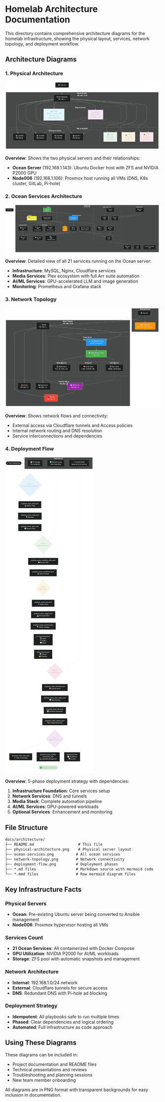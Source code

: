 # Homelab Architecture Documentation

This directory contains comprehensive architecture diagrams for the homelab infrastructure, showing the physical layout, services, network topology, and deployment workflow.

## Architecture Diagrams

### 1. Physical Architecture
![Physical Architecture](./physical-architecture.png)

**Overview**: Shows the two physical servers and their relationships:
- **Ocean Server** (192.168.1.143): Ubuntu Docker host with ZFS and NVIDIA P2000 GPU
- **Node006** (192.168.1.106): Proxmox host running all VMs (DNS, K8s cluster, GitLab, Pi-hole)

### 2. Ocean Services Architecture  
![Ocean Services](./ocean-services.png)

**Overview**: Detailed view of all 21 services running on the Ocean server:
- **Infrastructure**: MySQL, Nginx, Cloudflare services
- **Media Services**: Plex ecosystem with full Arr suite automation
- **AI/ML Services**: GPU-accelerated LLM and image generation
- **Monitoring**: Prometheus and Grafana stack

### 3. Network Topology
![Network Topology](./network-topology.png)

**Overview**: Shows network flows and connectivity:
- External access via Cloudflare tunnels and Access policies
- Internal network routing and DNS resolution
- Service interconnections and dependencies

### 4. Deployment Flow
![Deployment Flow](./deployment-flow.png)

**Overview**: 5-phase deployment strategy with dependencies:
1. **Infrastructure Foundation**: Core services setup
2. **Network Services**: DNS and tunnels
3. **Media Stack**: Complete automation pipeline
4. **AI/ML Services**: GPU-powered workloads
5. **Optional Services**: Enhancement and monitoring

## File Structure

```
docs/architecture/
├── README.md                    # This file
├── physical-architecture.png    # Physical server layout
├── ocean-services.png          # All ocean services
├── network-topology.png        # Network connectivity
├── deployment-flow.png         # Deployment phases
├── *.md files                  # Markdown source with mermaid code
└── *.mmd files                 # Raw mermaid diagram files
```

## Key Infrastructure Facts

### Physical Servers
- **Ocean**: Pre-existing Ubuntu server being converted to Ansible management
- **Node006**: Proxmox hypervisor hosting all VMs

### Services Count
- **21 Ocean Services**: All containerized with Docker Compose
- **GPU Utilization**: NVIDIA P2000 for AI/ML workloads
- **Storage**: ZFS pool with automatic snapshots and management

### Network Architecture
- **Internal**: 192.168.1.0/24 network
- **External**: Cloudflare tunnels for secure access
- **DNS**: Redundant DNS with Pi-hole ad blocking

### Deployment Strategy
- **Idempotent**: All playbooks safe to run multiple times
- **Phased**: Clear dependencies and logical ordering
- **Automated**: Full infrastructure as code approach

## Using These Diagrams

These diagrams can be included in:
- Project documentation and README files
- Technical presentations and reviews
- Troubleshooting and planning sessions
- New team member onboarding

All diagrams are in PNG format with transparent backgrounds for easy inclusion in documentation.
